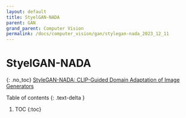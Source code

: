 ```yaml
---
layout: default
title: StyelGAN-NADA
parent: GAN
grand_parent: Computer Vision
permalink: /docs/computer_vision/gan/stylegan-nada_2023_12_11
---
```


# StyelGAN-NADA
{: .no_toc}
[StyleGAN-NADA: CLIP-Guided Domain Adaptation of Image Generators](https://stylegan-nada.github.io/)

Table of contents
{: .text-delta }
1. TOC
{:toc}



